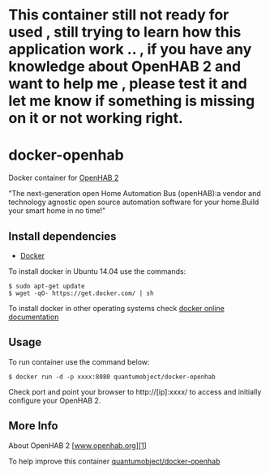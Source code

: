 # This container still not ready for used , still trying to learn how this application work .. , if you have any knowledge about OpenHAB 2 and want to help me , please test it and let me know if something is missing on it or not working right.

# docker-openhab
Docker container for [OpenHAB 2][3]

"The next-generation open Home Automation Bus (openHAB):a vendor and technology agnostic open source automation software for your home.Build your smart home in no time!"

## Install dependencies

  - [Docker][2]

To install docker in Ubuntu 14.04 use the commands:

    $ sudo apt-get update
    $ wget -qO- https://get.docker.com/ | sh

 To install docker in other operating systems check [docker online documentation][4]
 
## Usage

To run container use the command below:

    $ docker run -d -p xxxx:8080 quantumobject/docker-openhab

Check port and point your browser to http://[ip]:xxxx/  to access and initially configure your OpenHAB 2.


## More Info

About OpenHAB 2 [www.openhab.org][1]

To help improve this container [quantumobject/docker-openhab][5]

[1]:http://www.openhab.org/
[2]:https://www.docker.com
[3]:https://github.com/openhab/openhab2
[4]:http://docs.docker.com
[5]:https://github.com/QuantumObject/docker-openhab
